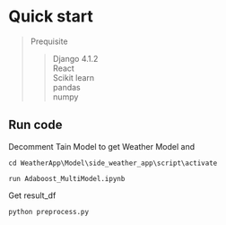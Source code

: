# Quick start
>Prequisite  
>>Django  4.1.2  
>>React  
>>Scikit learn  
>> pandas  
>> numpy
## Run code
Decomment Tain Model to get Weather Model and
```
cd WeatherApp\Model\side_weather_app\script\activate
```
```
run Adaboost_MultiModel.ipynb
```
Get result_df
```
python preprocess.py
```
